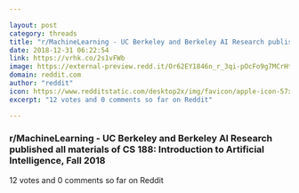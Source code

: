 ```yaml
---

layout: post
category: threads
title: "r/MachineLearning - UC Berkeley and Berkeley AI Research published all materials of CS 188: Introduction to Artificial Intelligence, Fall 2018"
date: 2018-12-31 06:22:54
link: https://vrhk.co/2s1vFWb
image: https://external-preview.redd.it/Or62EY1846n_r_3qi-pOcFo9g7MCrHtn2Bo5W8DAUb0.jpg?auto=webp&s=e047ecdf487fd4e3de775b0d094f18c4507a45bb
domain: reddit.com
author: "reddit"
icon: https://www.redditstatic.com/desktop2x/img/favicon/apple-icon-57x57.png
excerpt: "12 votes and 0 comments so far on Reddit"

---
```


### r/MachineLearning - UC Berkeley and Berkeley AI Research published all materials of CS 188: Introduction to Artificial Intelligence, Fall 2018

12 votes and 0 comments so far on Reddit